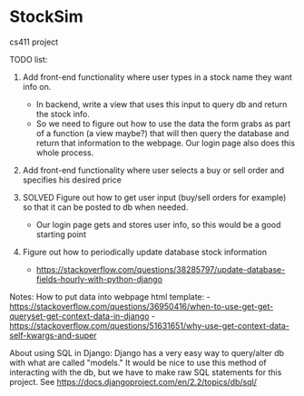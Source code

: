 # StockSim
cs411 project

TODO list:
1) Add front-end functionality where user types in a stock name they want info on.
      - In backend, write a view that uses this input to query db and return the stock info.
      - So we need to figure out how to use the data the form grabs as part of a function (a view maybe?)
           that will then query the database and return that information to the webpage. Our login page also
           does this whole process.

2) Add front-end functionality where user selects a buy or sell order and specifies his desired price

3) SOLVED Figure out how to get user input (buy/sell orders for example) so that it can be posted to db when
      needed.
      - Our login page gets and stores user info, so this would be a good starting point
 
4) Figure out how to periodically update database stock information
      - https://stackoverflow.com/questions/38285797/update-database-fields-hourly-with-python-django

Notes:
How to put data into webpage html template:
    - https://stackoverflow.com/questions/36950416/when-to-use-get-get-queryset-get-context-data-in-django
    - https://stackoverflow.com/questions/51631651/why-use-get-context-data-self-kwargs-and-super

About using SQL in Django:
Django has a very easy way to query/alter db with what are called "models." It would be nice to use this method of interacting with the db, but we have to make raw SQL statements for this project. See https://docs.djangoproject.com/en/2.2/topics/db/sql/
